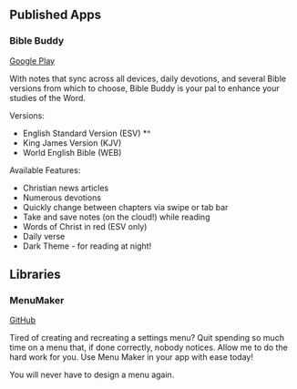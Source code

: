 ## Published Apps

### Bible Buddy

[Google Play](https://play.google.com/store/apps/details?id=com.studios.holtzapfel.biblebuddy)

With notes that sync across all devices, daily devotions, and several Bible versions from which to choose, Bible Buddy is your pal to enhance your studies of the Word.

Versions:
+ English Standard Version (ESV) *^
+ King James Version (KJV)
+ World English Bible (WEB)

Available Features:
+ Christian news articles
+ Numerous devotions
+ Quickly change between chapters via swipe or tab bar
+ Take and save notes (on the cloud!) while reading
+ Words of Christ in red (ESV only)
+ Daily verse
+ Dark Theme - for reading at night!

## Libraries

### MenuMaker

[GitHub](https://github.com/holtzapfel/MenuMaker)

Tired of creating and recreating a settings menu? Quit spending so much time on a menu that, if done correctly, nobody notices. Allow me to do the hard work for you. Use Menu Maker in your app with ease today!

You will never have to design a menu again.
